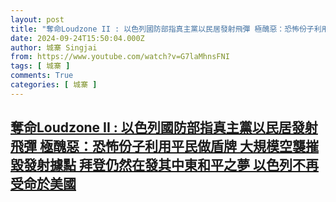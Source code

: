 ```yaml
---
layout: post
title: "奪命Loudzone II : 以色列國防部指真主黨以民居發射飛彈 極醜惡：恐怖份子利用平民做盾牌 大規模空襲摧毀發射據點 拜登仍然在發其中東和平之夢 以色列不再受命於美國"
date: 2024-09-24T15:50:04.000Z
author: 城寨 Singjai
from: https://www.youtube.com/watch?v=G7laMhnsFNI
tags: [ 城寨 ]
comments: True
categories: [ 城寨 ]
---
```

<!--1727193004000-->
[奪命Loudzone II : 以色列國防部指真主黨以民居發射飛彈 極醜惡：恐怖份子利用平民做盾牌 大規模空襲摧毀發射據點 拜登仍然在發其中東和平之夢 以色列不再受命於美國](https://www.youtube.com/watch?v=G7laMhnsFNI)
------

<div>

</div>
